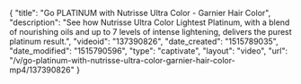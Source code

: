 {
    "title": "Go PLATINUM with Nutrisse Ultra Color - Garnier Hair Color",
    "description": "See how Nutrisse Ultra Color Lightest Platinum, with a blend of nourishing oils and up to 7 levels of intense lightening, delivers the purest platinum result.",
    "videoid": "137390826",
    "date_created": "1515789035",
    "date_modified": "1515790596",
    "type": "captivate",
    "layout": "video",
    "url": "\/v\/go-platinum-with-nutrisse-ultra-color-garnier-hair-color-mp4\/137390826"
}